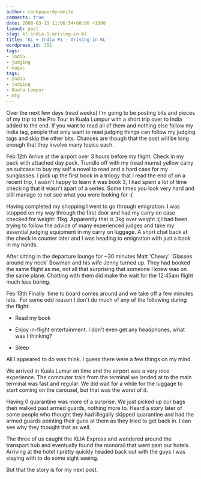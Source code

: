 ```yaml
---
author: rockpaperdynamite
comments: true
date: 2008-03-13 11:06:54+00:00 +1000
layout: post
slug: kl-india-1-ariving-in-kl
title: 'KL + India #1 - Ariving in KL'
wordpress_id: 355
tags:
- India
- judging
- magic
tags:
- India
- judging
- Kuala Lumpur
- mtg
---
```


Over the next few days (read weeks) I'm going to be posting bits and pieces of my trip to the Pro Tour in Kuala Lumpur with a short trip over to India added to the end. If you want to read all of them and nothing else follow my India tag, people that only want to read judging things can follow my judging tags and skip the other bits. Chances are though that the post will be long enough that they involve many topics each.

Feb 12th
Arrive at the airport over 3 hours before my flight. Check in my pack with attached day pack. Trundle off with my (read mums) yellow carry on suitcase to buy my self a novel to read and a hard case for my sunglasses. I pick up the first book in a trilogy that I read the end of on a recent trip, I wasn't happy to learn it was book 3, I had spent a lot of time checking that it wasn't apart of a series. Some times you look very hard and still manage to not see what you were looking for :(<!-- more -->

Having completed my shopping I went to go through emigration. I was stopped on my way through the first door and had my carry on case checked for weight: 11kg. Apparently that is 3kg over weight :( I had been trying to follow the advice of many experienced judges and take my essential judging equipment in my carry on luggage. A short chat back at the check in counter later and I was heading to emigration with just a book in my hands.

After sitting in the departure lounge for ~30 minutes Matt 'Chewy' 'Glasses around my neck' Bowman and his wife Jenny turned up. They had booked the same flight as me, not all that surprising that someone I knew was on the same plane. Chatting with them did make the wait for the 12:45am flight much less boring.

Feb 13th
Finally  time to board comes around and we take off a few minutes late.  For some odd reason I don't do much of any of the following during the flight:



	
  * Read my book

	
  * Enjoy in-flight entertainment. I don't even get any headphones, what was I thinking?

	
  * Sleep


All I appeared to do was think. I guess there were a few things on my mind.

We arrived in Kuala Lumur on time and the airport was a very nice experience. The commuter train from the terminal we landed at to the main terminal was fast and regular. We did wait for a while for the luggage to start coming on the carousel, but that was the worst of it.

Having 0 quarantine was more of a surprise. We just picked up our bags then walked past armed guards, nothing more to. Heard a story later of some people who thought they had illegally skipped quarantine and had the armed guards pointing their guns at them as they tried to get back in. I can see why they thought that as well.

The three of us caught the KLIA Express and wandered around the transport hub and eventually found the monorail that went past our hotels. Arriving at the hotel I pretty quickly headed back out with the guys I was staying with to do some sight seeing.

But that the story is for my next post.
